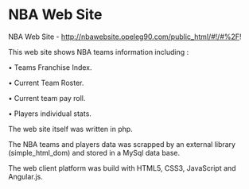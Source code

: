 # NBA Web Site
NBA Web Site - http://nbawebsite.opeleg90.com/public_html/#!/#%2F!


This web site shows NBA teams information including :

•	Teams Franchise Index.

•	Current Team Roster.

•	Current team pay roll.

•	Players individual stats.  

The web site itself was written in php.

The NBA teams and players data was scrapped by an external library (simple_html_dom) and stored in a MySql data base. 

The web client platform was build with HTML5, CSS3, JavaScript and Angular.js.



